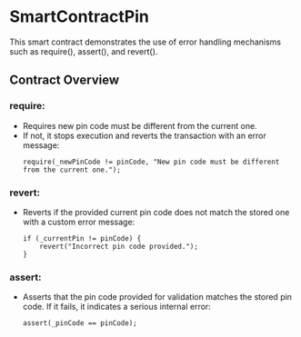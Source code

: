 # SmartContractPin

This smart contract demonstrates the use of error handling mechanisms such as require(), assert(), and revert().

## Contract Overview

### require:  
 - Requires new pin code must be different from the current one.
 - If not, it stops execution and reverts the transaction with an error message:
    ```solidity
    require(_newPinCode != pinCode, "New pin code must be different from the current one.");
    ```

### revert:
- Reverts if the provided current pin code does not match the stored one with a custom error message:
    ```solidity
    if (_currentPin != pinCode) {
        revert("Incorrect pin code provided.");
    }
    ```

### assert: 
-  Asserts that the pin code provided for validation matches the stored pin code. If it fails, it indicates a serious internal error:
    ```solidity
    assert(_pinCode == pinCode);
    ```
